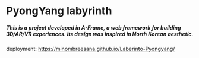 # **PyongYang labyrinth**

##### This is a project developed in A-Frame, a web framework for building 3D/AR/VR experiences. Its design was inspired in North Korean aesthetic.

deployment: https://minombreesana.github.io/Laberinto-Pyongyang/
